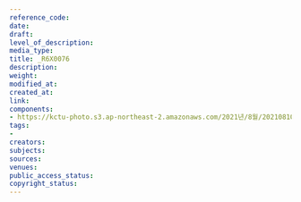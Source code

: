 ```yaml
---
reference_code: 
date: 
draft: 
level_of_description: 
media_type: 
title: _R6X0076
description: 
weight: 
modified_at: 
created_at: 
link: 
components:
- https://kctu-photo.s3.ap-northeast-2.amazonaws.com/2021년/8월/20210810_2021년+22기+민주노총+중앙통일선봉대+발대식/_R6X0076.jpg
tags:
- 
creators: 
subjects: 
sources: 
venues: 
public_access_status: 
copyright_status: 
---
```

